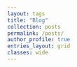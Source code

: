 ```yaml
---
layout: tags
title: "Blog"
collection: posts
permalink: /posts/
author_profile: true
entries_layout: grid
classes: wide
---
```

